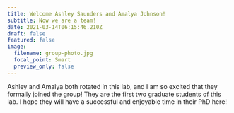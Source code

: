 ```yaml
---
title: Welcome Ashley Saunders and Amalya Johnson!
subtitle: Now we are a team!
date: 2021-03-14T06:15:46.210Z
draft: false
featured: false
image:
  filename: group-photo.jpg
  focal_point: Smart
  preview_only: false
---
```

Ashley and Amalya both rotated in this lab, and I am so excited that they formally joined the group! They are the first two graduate students of this lab. I hope they will have a successful and enjoyable time in their PhD here!